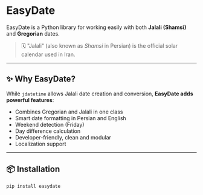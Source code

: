 # EasyDate

EasyDate is a Python library for working easily with both **Jalali (Shamsi)** and **Gregorian** dates.

> 🗓️ "Jalali" (also known as *Shamsi* in Persian) is the official solar calendar used in Iran.

---

## ✨ Why EasyDate?

While `jdatetime` allows Jalali date creation and conversion, **EasyDate adds powerful features**:

- Combines Gregorian and Jalali in one class
- Smart date formatting in Persian and English
- Weekend detection (Friday)
- Day difference calculation
- Developer-friendly, clean and modular
- Localization support

---

## 📦 Installation

```bash
pip install easydate